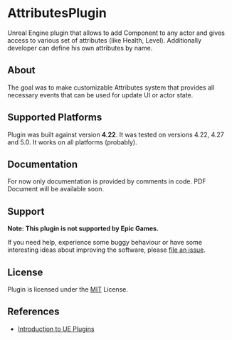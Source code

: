 # AttributesPlugin

Unreal Engine plugin that allows to add Component to any actor and gives access to various set of attributes (like Health, Level). 
Additionally developer can define his own attributes by name.

## About

The goal was to make customizable Attributes system that provides all necessary events that can be used for update UI or actor state.

## Supported Platforms

Plugin was built against version **4.22**. It was tested on versions 4.22, 4.27 and 5.0. 
It works on all platforms (probably).

## Documentation

For now only documentation is provided by comments in code. PDF Document will be available soon.

## Support

**Note: This plugin is not supported by Epic Games.**

If you need help, experience some buggy behaviour or have some interesting ideas about improving the software, please [file an issue](https://github.com/MFurmanczyk/AttributesPlugin/issues).

## License

Plugin is licensed under the [MIT](LICENSE.md) License.

## References

* [Introduction to UE Plugins](https://docs.unrealengine.com/5.0/en-US/working-with-plugins-in-unreal-engine/)
